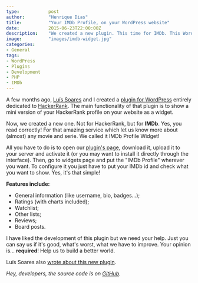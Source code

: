 ```yaml
---
type:           post
author:         "Henrique Dias"
title:          "Your IMDb Profile, on your WordPress website"
date:           2015-06-23T22:00:00Z
description:    "We created a new plugin. This time for IMDb. This WordPress plugin allows you to have a mini version of your IMDb profile on your website."
image:          "images/imdb-widget.jpg"
categories:
- General
tags:
- WordPress
- Plugins
- Development
- PHP
- IMDb
---
```


A few months ago, [Luís Soares](http://luissoares.com/) and I created a [plugin for WordPress](/general/hackerrank-widget-for-wordpress/) entirely dedicated to [HackerRank](https://www.hackerrank.com/). The main functionality of that plugin is to show a mini version of your HackerRank profile on your website as a widget.

Now, we created a new one. Not for HackerRank, but for **IMDb**. Yes, you read correctly! For that amazing service which let us know more about (almost) any movie and serie. We called it IMDb Profile Widget!

All you have to do is to open our [plugin's page](https://wordpress.org/plugins/imdb-widget/), download it, upload it to your server and activate it (or you may want to install it directly through the interface). Then, go to widgets page and put the "IMDb Profile" wherever you want. To configure it you just have to put your IMDb id and check what you want to show. Yes, it's that simple!

**Features include:**

+ General information (like username, bio, badges...);
+ Ratings (with charts included);
+ Watchlist;
+ Other lists;
+ Reviews;
+ Board posts.

I have liked the development of this plugin but we need your help. Just you can say us if it's good, what's worst, what we have to improve. Your opinion is... **required**! Help us to build a better world.

Luís Soares also [wrote about this new plugin](http://luissoares.com/widget-do-imdb-para-o-wordpress/).

*Hey, developers, the source code is on [GitHub](https://github.com/refactors/imdb-widget).*
